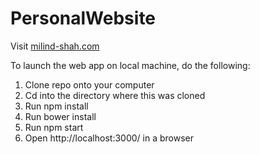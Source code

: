 # PersonalWebsite
Visit <a href="http://milind-shah.com/">milind-shah.com</a>

To launch the web app on local machine, do the following: 
1) Clone repo onto your computer  
2) Cd into the directory where this was cloned  
3) Run npm install  
4) Run bower install  
5) Run npm start  
6) Open http://localhost:3000/ in a browser  
